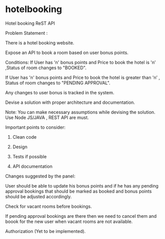 # hotelbooking
Hotel booking ReST API

Problem Statement :

There is a hotel booking website.

Expose an API to book a room based on user bonus points.

 

Conditions:
If User has 'n' bonus points and Price to book the hotel is 'n’ ,Status of room changes to "BOOKED".

If User has 'n' bonus points and Price to book the hotel is greater than 'n’ , Status of room changes to "PENDING APPROVAL".

Any changes to user bonus is tracked in the system.

 

Devise a solution with proper architecture and documentation.

Note:
You can make necessary assumptions while devising the solution. Use Node JS/JAVA , REST API are must.

Important points to consider:

1) Clean code

2) Design

3) Tests if possible

4) API documentation

Changes suggested by the panel:

User should be able to update his bonus points and if he has any pending approval bookings that should be marked as booked and bonus points should be adjusted accordingly.

Check for vacant rooms before bookings.

If pending approval bookings are there then we need to cancel them and boook for the new user when vacant rooms are not available.

Authorization (Yet to be implemented).


